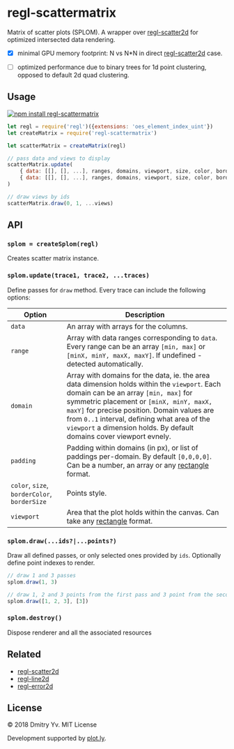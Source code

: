 # regl-scattermatrix

Matrix of scatter plots (SPLOM). A wrapper over [regl-scatter2d](https://github.com/dy/regl-scatter2d) for optimized intersected data rendering.

* [x] minimal GPU memory footprint: N vs N*N in direct [regl-scatter2d](https://github.com/dy/regl-scatter2d) case.
* [ ] optimized performance due to binary trees for 1d point clustering, opposed to default 2d quad clustering.


## Usage

[![npm install regl-scattermatrix](https://nodei.co/npm/regl-scattermatrix.png?mini=true)](https://npmjs.org/package/regl-scattermatrix/)

```js
let regl = require('regl')({extensions: 'oes_element_index_uint'})
let createMatrix = require('regl-scattermatrix')

let scatterMatrix = createMatrix(regl)

// pass data and views to display
scatterMatrix.update(
	{ data: [[], [], ...], ranges, domains, viewport, size, color, border },
	{ data: [[], [], ...], ranges, domains, viewport, size, color, border }
)

// draw views by ids
scatterMatrix.draw(0, 1, ...views)
```

## API

### `splom = createSplom(regl)`

Creates scatter matrix instance.

### `splom.update(trace1, trace2, ...traces)`

Define passes for `draw` method. Every trace can include the following options:

Option | Description
---|---
`data` | An array with arrays for the columns.
`range` | Array with data ranges corresponding to `data`. Every range can be an array `[min, max]` or `[minX, minY, maxX, maxY]`. If undefined - detected automatically.
`domain` | Array with domains for the data, ie. the area data dimension holds  within the `viewport`. Each domain can be an array `[min, max]` for symmetric placement or `[minX, minY, maxX, maxY]` for precise position. Domain values are from `0..1` interval, defining what area of the `viewport` a dimension holds. By default domains cover viewport evnely.
`padding` | Padding within domains (in px), or list of paddings per-domain. By default `[0,0,0,0]`. Can be a number, an array or any [rectangle](https://github.com/dy/parse-rect) format.
`color`, `size`, `borderColor`, `borderSize` | Points style.
`viewport` | Area that the plot holds within the canvas. Can take any [rectangle](https://github.com/dy/parse-rect) format.
<!--
`transpose` | Use transposed view of data, ie. swap columns and rows.
`normalizeDomain` | Normalize domains to fit the viewport.
`snap` | Enable snapping for the points, ie. hide invisible points
-->

### `splom.draw(...ids?|...points?)`

Draw all defined passes, or only selected ones provided by `ids`. Optionally define point indexes to render.

```js
// draw 1 and 3 passes
splom.draw(1, 3)

// draw 1, 2 and 3 points from the first pass and 3 point from the second pass
splom.draw([1, 2, 3], [3])
```

### `splom.destroy()`

Dispose renderer and all the associated resources

## Related

* [regl-scatter2d](https://github.com/dy/regl-scatter2d)
* [regl-line2d](https://github.com/dy/regl-line2d)
* [regl-error2d](https://github.com/dy/regl-error2d)


## License

© 2018 Dmitry Yv. MIT License

Development supported by [plot.ly](https://github.com/plotly/).
